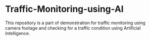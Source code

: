 # Traffic-Monitoring-using-AI
This repository is a part of demonstration for traffic monitoring using camera footage and checking for a traffic condition using Artificial Intelligence. 

